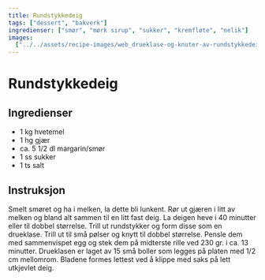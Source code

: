 ```yaml
---
title: Rundstykkedeig
tags: ["dessert", "bakverk"]
ingredienser: ["smør", "mørk sirup", "sukker", "kremfløte", "nelik"]
images:
  ["../../assets/recipe-images/web_drueklase-og-knuter-av-rundstykkedeig.jpg"]
---
```


# Rundstykkedeig

## Ingredienser

- 1 kg hvetemel
- 1 hg gjær
- ca. 5 1/2 dl margarin/smør
- 1 ss sukker
- 1 ts salt

## Instruksjon

Smelt smøret og ha i melken, la dette bli lunkent. Rør ut gjæren i litt av melken og bland alt sammen til en litt fast deig. La deigen heve i 40 minutter eller til dobbel størrelse. Trill ut rundstykker og form disse som en drueklase. Trill ut til små pølser og knytt til dobbel størrelse. Pensle dem med sammenvispet egg og stek dem på midterste rille ved 230 gr. i ca. 13 minutter. Drueklasen er laget av 15 små boller som legges på platen med 1/2 cm mellomrom. Bladene formes lettest ved å klippe med saks på lett utkjevlet deig.

